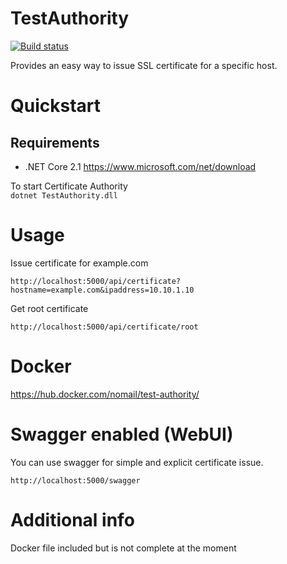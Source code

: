 # TestAuthority

[![Build status](https://ci.appveyor.com/api/projects/status/9xmg595d0ps2r0uw?svg=true)](https://ci.appveyor.com/project/nomailme/testauthority)

Provides an easy way to issue SSL certificate for a specific host.

# Quickstart

## Requirements

* .NET Core 2.1 https://www.microsoft.com/net/download

To start Certificate Authority  
`dotnet TestAuthority.dll`

# Usage

Issue certificate for example.com

`http://localhost:5000/api/certificate?hostname=example.com&ipaddress=10.10.1.10`

Get root certificate

`http://localhost:5000/api/certificate/root`

# Docker

https://hub.docker.com/nomail/test-authority/

# Swagger enabled (WebUI)

You can use swagger for simple and explicit certificate issue.

`http://localhost:5000/swagger`

# Additional info

Docker file included but is not complete at the moment
